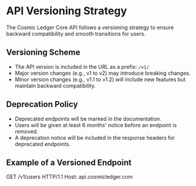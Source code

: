 # API Versioning Strategy

The Cosmic Ledger Core API follows a versioning strategy to ensure backward compatibility and smooth transitions for users.

## Versioning Scheme

- The API version is included in the URL as a prefix: `/v1/`
- Major version changes (e.g., v1 to v2) may introduce breaking changes.
- Minor version changes (e.g., v1.1 to v1.2) will include new features but maintain backward compatibility.

## Deprecation Policy

- Deprecated endpoints will be marked in the documentation.
- Users will be given at least 6 months' notice before an endpoint is removed.
- A deprecation notice will be included in the response headers for deprecated endpoints.

## Example of a Versioned Endpoint

GET /v1/users HTTP/1.1
Host: api.cosmicledger.com
